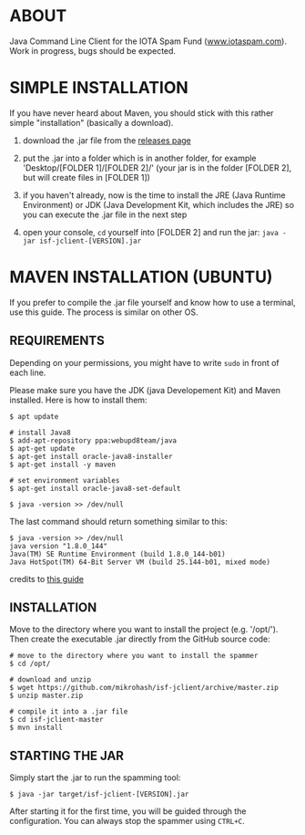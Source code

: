 ABOUT
=====

Java Command Line Client for the IOTA Spam Fund (www.iotaspam.com). Work in progress, bugs should be expected.


SIMPLE INSTALLATION
===================

If you have never heard about Maven, you should stick with this rather simple "installation" (basically a download).

1) download the .jar file from the [releases page](https://github.com/mikrohash/isf-jclient/releases)

2) put the .jar into a folder which is in another folder, for example 'Desktop/[FOLDER 1]/[FOLDER 2]/' (your jar is in the folder [FOLDER 2], but will create files in [FOLDER 1])

3) if you haven't already, now is the time to install the JRE (Java Runtime Environment) or JDK (Java Development Kit, which includes the JRE) so you can execute the .jar file in the next step

4) open your console, `cd` yourself into [FOLDER 2] and run the jar: `java -jar isf-jclient-[VERSION].jar `

MAVEN INSTALLATION (UBUNTU)
===========================

If you prefer to compile the .jar file yourself and know how to use a terminal, use this guide. The process is similar on other OS.

REQUIREMENTS
------------

Depending on your permissions, you might have to write `sudo` in front of each line.

Please make sure you have the JDK (java Developement Kit) and Maven installed. Here is how to install them:

	$ apt update

	# install Java8
	$ add-apt-repository ppa:webupd8team/java
	$ apt-get update
	$ apt-get install oracle-java8-installer
	$ apt-get install -y maven 

	# set environment variables
	$ apt-get install oracle-java8-set-default

	$ java -version >> /dev/null

The last command should return something similar to this:

	$ java -version >> /dev/null
	java version "1.8.0_144"
	Java(TM) SE Runtime Environment (build 1.8.0_144-b01)
	Java HotSpot(TM) 64-Bit Server VM (build 25.144-b01, mixed mode)

credits to [this guide](https://medium.com/@scott.tudd/an-almost-complete-guide-to-setting-up-a-full-iota-node-d9784dfdc80)

INSTALLATION
------------

Move to the directory where you want to install the project (e.g. '/opt/'). Then create the executable .jar directly from the GitHub source code:

	# move to the directory where you want to install the spammer
	$ cd /opt/
	
	# download and unzip
	$ wget https://github.com/mikrohash/isf-jclient/archive/master.zip
	$ unzip master.zip
	
	# compile it into a .jar file
	$ cd isf-jclient-master
	$ mvn install

STARTING THE JAR
----------------

Simply start the .jar to run the spamming tool:

	$ java -jar target/isf-jclient-[VERSION].jar

After starting it for the first time, you will be guided through the configuration. You can always stop the spammer using `CTRL+C`.
